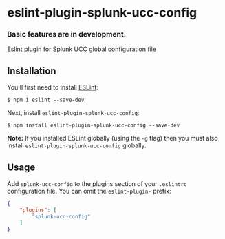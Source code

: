 # eslint-plugin-splunk-ucc-config

### Basic features are in development.

Eslint plugin for Splunk UCC global configuration file

## Installation

You'll first need to install [ESLint](http://eslint.org):

```
$ npm i eslint --save-dev
```

Next, install `eslint-plugin-splunk-ucc-config`:

```
$ npm install eslint-plugin-splunk-ucc-config --save-dev
```

**Note:** If you installed ESLint globally (using the `-g` flag) then you must also install `eslint-plugin-splunk-ucc-config` globally.

## Usage

Add `splunk-ucc-config` to the plugins section of your `.eslintrc` configuration file. You can omit the `eslint-plugin-` prefix:

```json
{
    "plugins": [
        "splunk-ucc-config"
    ]
}
```
